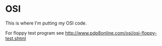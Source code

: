 # OSI
This is where I'm putting my OSI code.

For floppy test program see http://www.pdp8online.com/osi/osi-floppy-test.shtml
